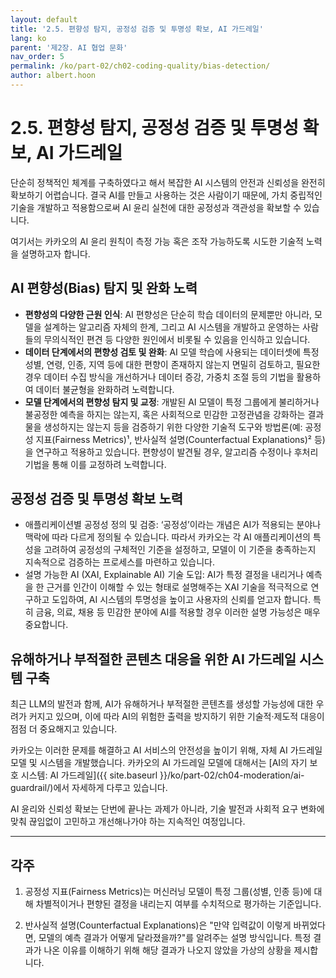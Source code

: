 ```yaml
---
layout: default
title: '2.5. 편향성 탐지, 공정성 검증 및 투명성 확보, AI 가드레일'
lang: ko
parent: '제2장. AI 협업 문화'
nav_order: 5
permalink: /ko/part-02/ch02-coding-quality/bias-detection/
author: albert.hoon
---
```


# 2.5. 편향성 탐지, 공정성 검증 및 투명성 확보, AI 가드레일

단순히 정책적인 체계를 구축하였다고 해서 복잡한 AI 시스템의 안전과 신뢰성을 완전히 확보하기 어렵습니다. 결국 AI를 만들고 사용하는 것은 사람이기 때문에, 가치 중립적인 기술을 개발하고 적용함으로써 AI 윤리 실천에 대한 공정성과 객관성을 확보할 수 있습니다.

여기서는 카카오의 AI 윤리 원칙이 측정 가능 혹은 조작 가능하도록 시도한 기술적 노력을 설명하고자 합니다.

## AI 편향성(Bias) 탐지 및 완화 노력

- **편향성의 다양한 근원 인식**: AI 편향성은 단순히 학습 데이터의 문제뿐만 아니라, 모델을 설계하는 알고리즘 자체의 한계, 그리고 AI 시스템을 개발하고 운영하는 사람들의 무의식적인 편견 등 다양한 원인에서 비롯될 수 있음을 인식하고 있습니다.
- **데이터 단계에서의 편향성 검토 및 완화**: AI 모델 학습에 사용되는 데이터셋에 특정 성별, 연령, 인종, 지역 등에 대한 편향이 존재하지 않는지 면밀히 검토하고, 필요한 경우 데이터 수집 방식을 개선하거나 데이터 증강, 가중치 조절 등의 기법을 활용하여 데이터 불균형을 완화하려 노력합니다.
- **모델 단계에서의 편향성 탐지 및 교정**: 개발된 AI 모델이 특정 그룹에게 불리하거나 불공정한 예측을 하지는 않는지, 혹은 사회적으로 민감한 고정관념을 강화하는 결과물을 생성하지는 않는지 등을 검증하기 위한 다양한 기술적 도구와 방법론(예: 공정성 지표(Fairness Metrics)¹, 반사실적 설명(Counterfactual Explanations)² 등)을 연구하고 적용하고 있습니다. 편향성이 발견될 경우, 알고리즘 수정이나 후처리 기법을 통해 이를 교정하려 노력합니다.

## 공정성 검증 및 투명성 확보 노력

- 애플리케이션별 공정성 정의 및 검증: ‘공정성’이라는 개념은 AI가 적용되는 분야나 맥락에 따라 다르게 정의될 수 있습니다. 따라서 카카오는 각 AI 애플리케이션의 특성을 고려하여 공정성의 구체적인 기준을 설정하고, 모델이 이 기준을 충족하는지 지속적으로 검증하는 프로세스를 마련하고 있습니다.
- 설명 가능한 AI (XAI, Explainable AI) 기술 도입: AI가 특정 결정을 내리거나 예측을 한 근거를 인간이 이해할 수 있는 형태로 설명해주는 XAI 기술을 적극적으로 연구하고 도입하여, AI 시스템의 투명성을 높이고 사용자의 신뢰를 얻고자 합니다. 특히 금융, 의료, 채용 등 민감한 분야에 AI를 적용할 경우 이러한 설명 가능성은 매우 중요합니다.

## 유해하거나 부적절한 콘텐츠 대응을 위한 AI 가드레일 시스템 구축

최근 LLM의 발전과 함께, AI가 유해하거나 부적절한 콘텐츠를 생성할 가능성에 대한 우려가 커지고 있으며, 이에 따라 AI의 위험한 출력을 방지하기 위한 기술적·제도적 대응이 점점 더 중요해지고 있습니다. 

카카오는 이러한 문제를 해결하고 AI 서비스의 안전성을 높이기 위해, 자체 AI 가드레일 모델 및 시스템을 개발했습니다. 카카오의 AI 가드레일 모델에 대해서는 [AI의 자기 보호 시스템: AI 가드레일]({{ site.baseurl }}/ko/part-02/ch04-moderation/ai-guardrail/)에서 자세하게 다루고 있습니다.

AI 윤리와 신뢰성 확보는 단번에 끝나는 과제가 아니라, 기술 발전과 사회적 요구 변화에 맞춰 끊임없이 고민하고 개선해나가야 하는 지속적인 여정입니다.

-----

## 각주

1) 공정성 지표(Fairness Metrics)는 머신러닝 모델이 특정 그룹(성별, 인종 등)에 대해 차별적이거나 편향된 결정을 내리는지 여부를 수치적으로 평가하는 기준입니다.

2) 반사실적 설명(Counterfactual Explanations)은 "만약 입력값이 이렇게 바뀌었다면, 모델의 예측 결과가 어떻게 달라졌을까?"를 알려주는 설명 방식입니다. 특정 결과가 나온 이유를 이해하기 위해 해당 결과가 나오지 않았을 가상의 상황을 제시합니다.
